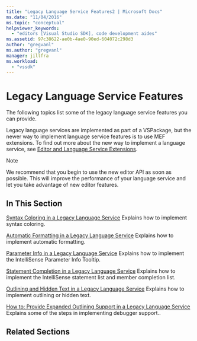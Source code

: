 ```yaml
---
title: "Legacy Language Service Features2 | Microsoft Docs"
ms.date: "11/04/2016"
ms.topic: "conceptual"
helpviewer_keywords:
  - "editors [Visual Studio SDK], code development aides"
ms.assetid: 97c38622-ae0b-4ae0-90ed-604072c298d3
author: "gregvanl"
ms.author: "gregvanl"
manager: jillfra
ms.workload:
  - "vssdk"
---
```

# Legacy Language Service Features
The following topics list some of the legacy language service features you can provide.

 Legacy language services are implemented as part of a VSPackage, but the newer way to implement language service features is to use MEF extensions. To find out more about the new way to implement a language service, see [Editor and Language Service Extensions](../../extensibility/editor-and-language-service-extensions.md).

> [!NOTE]
>  We recommend that you begin to use the new editor API as soon as possible. This will improve the performance of your language service and let you take advantage of new editor features.

## In This Section
 [Syntax Coloring in a Legacy Language Service](../../extensibility/internals/syntax-coloring-in-a-legacy-language-service.md)
 Explains how to implement syntax coloring.

 [Automatic Formatting in a Legacy Language Service](../../extensibility/internals/automatic-formatting-in-a-legacy-language-service.md)
 Explains how to implement automatic formatting.

 [Parameter Info in a Legacy Language Service](../../extensibility/internals/parameter-info-in-a-legacy-language-service1.md)
 Explains how to implement the IntelliSense Parameter Info Tooltip.

 [Statement Completion in a Legacy Language Service](../../extensibility/internals/statement-completion-in-a-legacy-language-service.md)
 Explains how to implement the IntelliSense statement list and member completion list.

 [Outlining and Hidden Text in a Legacy Language Service](../../extensibility/internals/outlining-and-hidden-text-in-a-legacy-language-service.md)
 Explains how to implement outlining or hidden text.

 [How to: Provide Expanded Outlining Support in a Legacy Language Service](../../extensibility/internals/how-to-provide-expanded-outlining-support-in-a-legacy-language-service.md)
 Explains some of the steps in implementing debugger support..

## Related Sections